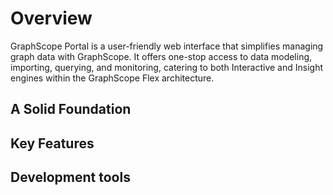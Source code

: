 # Overview

GraphScope Portal is a user-friendly web interface that simplifies managing graph data with GraphScope. It offers one-stop access to data modeling, importing, querying, and monitoring, catering to both Interactive and Insight engines within the GraphScope Flex architecture.

## A Solid Foundation

## Key Features

## Development tools
